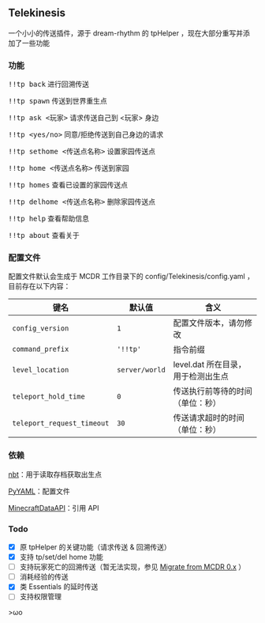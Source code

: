 ## Telekinesis

一个小小的传送插件，源于 dream-rhythm 的 tpHelper ，现在大部分重写并添加了一些功能

### 功能

<kbd>!!tp back</kbd> 进行回溯传送

<kbd>!!tp spawn</kbd> 传送到世界重生点

<kbd>!!tp ask \<玩家></kbd> 请求传送自己到 \<玩家> 身边

<kbd>!!tp \<yes/no></kbd> 同意/拒绝传送到自己身边的请求

<kbd>!!tp sethome \<传送点名称></kbd> 设置家园传送点

<kbd>!!tp home \<传送点名称></kbd> 传送到家园

<kbd>!!tp homes</kbd> 查看已设置的家园传送点

<kbd>!!tp delhome \<传送点名称></kbd> 删除家园传送点

<kbd>!!tp help</kbd> 查看帮助信息

<kbd>!!tp about</kbd> 查看关于

### 配置文件

配置文件默认会生成于 MCDR 工作目录下的 config/Telekinesis/config.yaml ，目前存在以下内容：

|键名|默认值|含义|
|----|----|----|
|`config_version`|`1`|配置文件版本，请勿修改|
|`command_prefix`|`'!!tp'`|指令前缀|
|`level_location`|`server/world`|level.dat 所在目录，用于检测出生点|
|`teleport_hold_time`|`0`|传送执行前等待的时间（单位：秒）|
|`teleport_request_timeout`|`30`|传送请求超时的时间（单位：秒）|

### 依赖

[nbt](https://pypi.org/project/NBT)：用于读取存档获取出生点

[PyYAML](https://pypi.org/project/PyYAML/)：配置文件

[MinecraftDataAPI](https://github.com/MCDReforged/MinecraftDataAPI)：引用 API

### Todo

- [x] 原 tpHelper 的关键功能（请求传送 & 回溯传送）
- [x] 支持 tp/set/del home 功能
- [ ] 支持玩家死亡的回溯传送（暂无法实现，参见 [Migrate from MCDR 0.x](https://mcdreforged.readthedocs.io/en/latest/migrate_from_0.x.html#compatibility) ）
- [ ] 消耗经验的传送
- [x] 类 Essentials 的延时传送
- [ ] 支持权限管理

\>ωo
